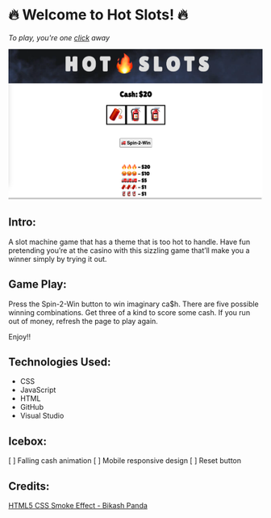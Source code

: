 # **🔥 Welcome to Hot Slots! 🔥**


_To play, you're one [click](https://hot-slots.netlify.app/) away_




![](assets/HotSlotsScreenShot.png)


## Intro:

A slot machine game that has a theme that is too hot to handle. 
Have fun pretending you’re at the casino with this sizzling game that’ll make you a winner simply by trying it out.


## Game Play:

Press the Spin-2-Win button to win imaginary ca$h. 
There are five possible winning combinations. 
Get three of a kind to score some cash.
If you run out of money, refresh the page to play again. 

Enjoy!!



## Technologies Used:

- CSS 
- JavaScript
- HTML
- GitHub
- Visual Studio

## Icebox:

[ ] Falling cash animation
[ ] Mobile responsive design
[ ] Reset button


## Credits:
[HTML5 CSS Smoke Effect - Bikash Panda](https://codepen.io/phpcodertech/pen/NZLzve)